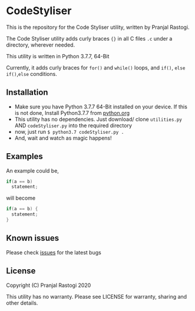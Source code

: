 # CodeStyliser
This is the repository for the Code Styliser utility, written by Pranjal Rastogi.

The Code Styliser utility adds curly braces `{}` in all C files `.c` under a directory, wherever needed.

This utility is written in Python 3.7.7, 64-Bit

Currently, it adds curly braces for `for()` and `while()` loops, and `if()`, `else if()`,`else` conditions.

## Installation

* Make sure you have Python 3.7.7 64-Bit installed on your device. If this is not done, Install Python3.7.7 from [python.org](https://www.python.org)
* This utility has no dependencies. Just download/ clone `utilities.py` AND `codeStyliser.py` into the required directory
* now, just run `$ python3.7 codeStyliser.py .`
* And, wait and watch as magic happens!

## Examples
An example could be,

```c
if(a == b)
  statement;
```

will become

```c
if(a == b) {
  statement;
}
```


## Known issues

Please check [issues](https://github.com/PjrCodes/CodeStyliser/issues) for the latest bugs
 
## License
Copyright (C) Pranjal Rastogi 2020

This utility has no warranty.
Please see LICENSE for warranty, sharing and other details.
